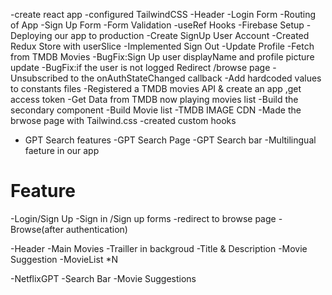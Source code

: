 -create react app
-configured TailwindCSS
-Header
-Login Form
-Routing of App
-Sign Up Form
-Form Validation
-useRef Hooks
-Firebase Setup
-Deploying our app to production
-Create SignUp User Account
-Created Redux Store with userSlice
-Implemented Sign Out
-Update Profile
-Fetch from TMDB Movies
-BugFix:Sign Up user displayName and profile picture update
-BugFix:if the user is not logged Redirect /browse page
-Unsubscribed to the onAuthStateChanged callback
-Add hardcoded values to constants files
-Registered a TMDB movies API & create an app ,get access token
-Get Data from TMDB now playing movies list
-Build the secondary component
-Build Movie list
-TMDB IMAGE CDN
-Made the brwose page with Tailwind.css
-created custom hooks

- GPT Search features
  -GPT Search Page
  -GPT Search bar
  -Multilingual faeture in our app

# Feature

-Login/Sign Up
-Sign in /Sign up forms
-redirect to browse page
-Browse(after authentication)

-Header
-Main Movies
-Trailler in backgroud
-Title & Description
-Movie Suggestion
-MovieList \*N

-NetflixGPT
-Search Bar
-Movie Suggestions
